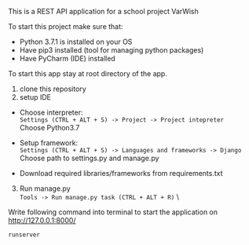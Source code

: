 This is a REST API application for a school project VarWish

To start this project make sure that:
- Python 3.7.1 is installed on your OS
- Have pip3 installed (tool for managing python packages)
- Have PyCharm (IDE) installed

To start this app stay at root directory of the app.

1. clone this repository 
2. setup IDE
 - Choose interpreter: \
   ```Settings (CTRL + ALT + S) -> Project -> Project intepreter```\
    Choose Python3.7

 - Setup framework:\
 ```Settings (CTRL + ALT + S) -> Languages and frameworks -> Django```\
    Choose path to settings.py and manage.py
 - Download required libraries/frameworks from requirements.txt
3. Run manage.py\
```Tools -> Run manage.py task (CTRL + ALT + R)``` \

Write following command into terminal to start the application on http://127.0.0.1:8000/
```
runserver
```
